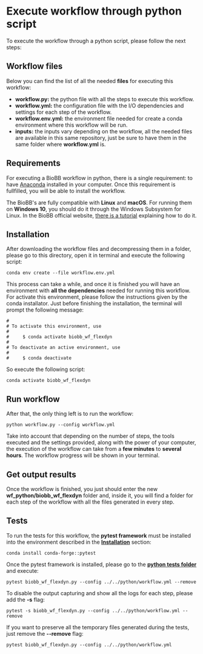 # <a name="execute-wf"></a>Execute workflow through python script

To execute the workflow through a python script, please follow the next steps:

## <a name="files"></a>Workflow files

Below you can find the list of all the needed **files** for executing this workflow:

* **workflow.py:** the python file with all the steps to execute this workflow.
* **workflow.yml:** the configuration file with the I/O dependencies and settings for each step of the workflow.
* **workflow.env.yml:** the environment file needed for create a conda environment where this workflow will be run.
* **inputs:** the inputs vary depending on the workflow, all the needed files are available in this same repository, just be sure to have them in the same folder where **workflow.yml** is.

## <a name="requirements"></a>Requirements

For executing a BioBB workflow in python, there is a single requirement: to have [Anaconda](https://docs.anaconda.com/anaconda/install/index.html) installed in your computer. Once this requirement is fullfilled, you will be able to install the workflow.

The BioBB's are fully compatible with **Linux** and **macOS**. For running them on **Windows 10**, you should do it through the Windows Subsystem for Linux. In the BioBB official website, [there is a tutorial](https://mmb.irbbarcelona.org/biobb/availability/tutorials/windows) explaining how to do it.

## <a name="installation"></a>Installation

After downloading the workflow files and decompressing them in a folder, please go to this directory, open it in terminal and execute the following script:

    conda env create --file workflow.env.yml

This process can take a while, and once it is finished you will have an environment with **all the dependencies** needed for running this workflow. For activate this environment, please follow the instructions given by the conda installator. Just before finishing the installation, the terminal will prompt the following message:

```shell
#
# To activate this environment, use
#
#     $ conda activate biobb_wf_flexdyn
#
# To deactivate an active environment, use
#
#     $ conda deactivate
```

So execute the following script:

    conda activate biobb_wf_flexdyn

## <a name="run-wf"></a>Run workflow

After that, the only thing left is to run the workflow:

    python workflow.py --config workflow.yml

Take into account that depending on the number of steps, the tools executed and the settings provided, along with the power of your computer, the execution of the workflow can take from a **few minutes** to **several hours**. The workflow progress will be shown in your terminal.

## <a name="get-output"></a>Get output results

Once the workflow is finished, you just should enter the new **wf_python/biobb_wf_flexdyn** folder and, inside it, you will find a folder for each step of the workflow with all the files generated in every step.

## <a name="tests"></a>Tests

To run the tests for this workflow, the **pytest framework** must be installed into the environment described in the [**Installation**](#installation) section:

    conda install conda-forge::pytest

Once the pytest framework is installed, please go to the [**python tests folder**](../tests/python) and execute:

    pytest biobb_wf_flexdyn.py --config ../../python/workflow.yml --remove

To disable the output capturing and show all the logs for each step, please add the **-s** flag:

    pytest -s biobb_wf_flexdyn.py --config ../../python/workflow.yml --remove

If you want to preserve all the temporary files generated during the tests, just remove the **--remove** flag:

    pytest biobb_wf_flexdyn.py --config ../../python/workflow.yml
